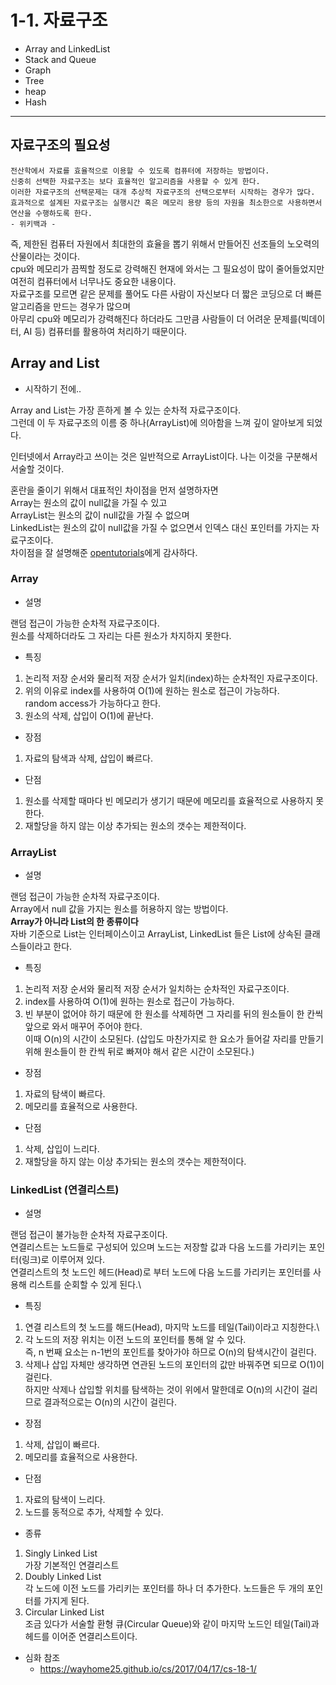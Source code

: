 # 1-1. 자료구조
+ Array and LinkedList
+ Stack and Queue
+ Graph
+ Tree
+ heap
+ Hash

*****

## 자료구조의 필요성

    전산학에서 자료를 효율적으로 이용할 수 있도록 컴퓨터에 저장하는 방법이다. 
    신중히 선택한 자료구조는 보다 효율적인 알고리즘을 사용할 수 있게 한다. 
    이러한 자료구조의 선택문제는 대개 추상적 자료구조의 선택으로부터 시작하는 경우가 많다. 
    효과적으로 설계된 자료구조는 실행시간 혹은 메모리 용량 등의 자원을 최소한으로 사용하면서 연산을 수행하도록 한다. 
    - 위키백과 -

즉, 제한된 컴퓨터 자원에서 최대한의 효율을 뽑기 위해서 만들어진 선조들의 노오력의 산물이라는 것이다.\
cpu와 메모리가 끔찍할 정도로 강력해진 현재에 와서는 그 필요성이 많이 줄어들었지만 여전히 컴퓨터에서 너무나도 중요한 내용이다.\
자료구조를 모르면 같은 문제를 풀어도 다른 사람이 자신보다 더 짧은 코딩으로 더 빠른 알고리즘을 만드는 경우가 많으며\
아무리 cpu와 메모리가 강력해진다 하더라도 그만큼 사람들이 더 어려운 문제를(빅데이터, AI 등) 컴퓨터를 활용하여 처리하기 때문이다.

## Array and List

+ 시작하기 전에..

Array and List는 가장 흔하게 볼 수 있는 순차적 자료구조이다. \
그런데 이 두 자료구조의 이름 중 하나(ArrayList)에 의아함을 느껴 깊이 알아보게 되었다.

인터넷에서 Array라고 쓰이는 것은 일반적으로 ArrayList이다. 나는 이것을 구분해서 서술할 것이다.

혼란을 줄이기 위해서 대표적인 차이점을 먼저 설명하자면\
Array는 원소의 값이 null값을 가질 수 있고\
ArrayList는 원소의 값이 null값을 가질 수 없으며\
LinkedList는 원소의 값이 null값을 가질 수 없으면서 인덱스 대신 포인터를 가지는 자료구조이다.\
차이점을 잘 설명해준 [opentutorials](https://opentutorials.org/module/1335/8636)에게 감사하다.

### Array

+ 설명

랜덤 접근이 가능한 순차적 자료구조이다.\
원소를 삭제하더라도 그 자리는 다른 원소가 차지하지 못한다.

+ 특징

1. 논리적 저장 순서와 물리적 저장 순서가 일치(index)하는 순차적인 자료구조이다. 
2. 위의 이유로 index를 사용하여 O(1)에 원하는 원소로 접근이 가능하다. \
  random access가 가능하다고 한다.
3. 원소의 삭제, 삽입이 O(1)에 끝난다.

+ 장점

1. 자료의 탐색과 삭제, 삽입이 빠르다.

+ 단점

1. 원소를 삭제할 때마다 빈 메모리가 생기기 때문에 메모리를 효율적으로 사용하지 못한다.
2. 재할당을 하지 않는 이상 추가되는 원소의 갯수는 제한적이다.

### ArrayList

+ 설명

랜덤 접근이 가능한 순차적 자료구조이다.\
Array에서 null 값을 가지는 원소를 허용하지 않는 방법이다.\
**Array가 아니라 List의 한 종류이다**\
자바 기준으로 List는 인터페이스이고 ArrayList, LinkedList 들은 List에 상속된 클래스들이라고 한다.

+ 특징 

1. 논리적 저장 순서와 물리적 저장 순서가 일치하는 순차적인 자료구조이다. 
2. index를 사용하여 O(1)에 원하는 원소로 접근이 가능하다. 
3. 빈 부분이 없어야 하기 때문에 한 원소를 삭제하면 그 자리를 뒤의 원소들이 한 칸씩 앞으로 와서 매꾸어 주어야 한다. \
  이때 O(n)의 시간이 소모된다. (삽입도 마찬가지로 한 요소가 들어갈 자리를 만들기 위해 원소들이 한 칸씩 뒤로 빠져야 해서 같은 시간이 소모된다.)

+ 장점

1. 자료의 탐색이 빠르다.
1. 메모리를 효율적으로 사용한다.

+ 단점

1. 삭제, 삽입이 느리다.
2. 재할당을 하지 않는 이상 추가되는 원소의 갯수는 제한적이다.

### LinkedList (연결리스트)

+ 설명

랜덤 접근이 불가능한 순차적 자료구조이다.\
연결리스트는 노드들로 구성되어 있으며 노드는 저장할 값과 다음 노드를 가리키는 포인터(링크)로 이루어져 있다.\
연결리스트의 첫 노드인 헤드(Head)로 부터 노드에 다음 노드를 가리키는 포인터를 사용해 리스트를 순회할 수 있게 된다.\

+ 특징

1. 연결 리스트의 첫 노드를 해드(Head), 마지막 노드를 테일(Tail)이라고 지칭한다.\
2. 각 노드의 저장 위치는 이전 노드의 포인터를 통해 알 수 있다.\
  즉, n 번째 요소는 n-1번의 포인트를 찾아가야 하므로 O(n)의 탐색시간이 걸린다.
3. 삭제나 삽입 자체만 생각하면 연관된 노드의 포인터의 값만 바꿔주면 되므로 O(1)이 걸린다.\
  하지만 삭제나 삽입할 위치를 탐색하는 것이 위에서 말한데로 O(n)의 시간이 걸리므로 결과적으로는 O(n)의 시간이 걸린다.

+ 장점

1. 삭제, 삽입이 빠르다.
1. 메모리를 효율적으로 사용한다.

+ 단점

1. 자료의 탐색이 느리다.
2. 노드를 동적으로 추가, 삭제할 수 있다.

+ 종류
1. Singly Linked List\
가장 기본적인 연결리스트
2. Doubly Linked List\
각 노드에 이전 노드를 가리키는 포인터를 하나 더 추가한다. 노드들은 두 개의 포인터를 가지게 된다.
3. Circular Linked List\
조금 있다가 서술할 환형 큐(Circular Queue)와 같이 마지막 노드인 테일(Tail)과 헤드를 이어준 연결리스트이다.

+ 심화 참조
  + https://wayhome25.github.io/cs/2017/04/17/cs-18-1/
